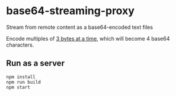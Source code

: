 # base64-streaming-proxy

Stream from remote content as a base64-encoded text files

Encode multiples of [3 bytes at a time](https://stackoverflow.com/questions/7920780/is-it-possible-to-base64-encode-a-file-in-chunks), which will become 4 base64 characters.

## Run as a server

```
npm install
npm run build
npm start
```
